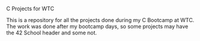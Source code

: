 C Projects for WTC

This is a repository for all the projects done during my C Bootcamp at WTC.
The work was done after my bootcamp days, so some projects may have the 42 School header and some not.
